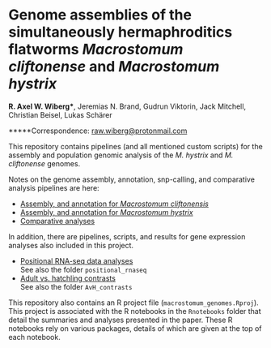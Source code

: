 # Genome assemblies of the simultaneously hermaphroditics flatworms *Macrostomum cliftonense* and *Macrostomum hystrix*

**R. Axel W. Wiberg\***, Jeremias N. Brand, Gudrun Viktorin, Jack Mitchell, Christian Beisel, Lukas Schärer

**\***Correspondence: raw.wiberg@protonmail.com

This repository contains pipelines (and all mentioned custom scripts) for the assembly and population genomic analysis of the *M. hystrix* and *M. cliftonense* genomes.  

Notes on the genome assembly, annotation, snp-calling, and comparative analysis pipelines are here:

- [Assembly, and annotation for *Macrostomum cliftonensis*](Maccli_23b-7d_pipeline.html)
- [Assembly, and annotation for *Macrostomum hystrix*](Machtx_SR1_pipeline.html)
- [Comparative analyses](Mac_comparative_pipeline.html)

In addition, there are pipelines, scripts, and results for gene expression analyses also included in this project.

- [Positional RNA-seq data analyses](./positional_rnaseq)  
See also the folder `positional_rnaseq`  
- [Adult vs. hatchling contrasts](./AvH_contrasts)  
See also the folder `AvH_contrasts`  

This repository also contains an R project file (`macrostomum_genomes.Rproj`). 
This project is associated with the R notebooks in the `Rnotebooks` folder that detail the summaries and analyses presented in the paper.
These R notebooks rely on various packages, details of which are given at the top of each notebook.